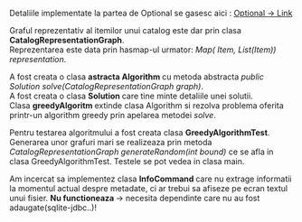 <!DOCTYPE html>
<html>
  <headL>
  </head>  
  <body>
  <p>
    Detaliile implementate la partea de Optional se gasesc aici : <a href="https://github.com/PrEaDiVviN/PA-laboratoare/blob/main/Laboratorul5/Optional/README.md">Optional -> Link</a>
  </p>
  <p>
    Graful reprezentativ al itemilor unui catalog este dar prin clasa <strong>CatalogRepresentationGraph</strong>.<br> Reprezentarea este data prin hasmap-ul urmator: <em> Map( Item, List(Item)) representation</em>.
  </p>  
  <p>
    A fost creata o clasa <strong> astracta Algorithm </strong> cu metoda abstracta <em>public Solution solve(CatalogRepresentationGraph graph)</em>. <br>
    A fost creata o clasa <strong> Solution </strong> care tine minte detaliile unei solutii.<br>
    Clasa <strong> greedyAlgoritm </strong> extinde clasa Algorithm si rezolva problema oferita printr-un algorithm greedy prin apelarea metodei <em>solve</em>.
  </p>  
  <p>
    Pentru testarea algoritmului a fost creata clasa <strong>GreedyAlgorithmTest</strong>.<br>
    Generarea unor grafuri mari se realizeaza prin metoda <em>CatalogRepresentationGraph generateRandom(int bound)</em> ce se afla in clasa GreedyAlgorithmTest. 
    Testele se pot vedea in clasa main.
  </p>
  <p>
    Am incercat sa implementez clasa <strong> InfoCommand </strong> care nu extrage informatii la momentul actual despre metadate, ci ar trebui sa afiseze pe ecran textul
    unui fisier. <strong> Nu functioneaza </strong> -> necesita dependinte care nu au fost adaugate(sqlite-jdbc..)!
  </p>  
  </body>
</html>
